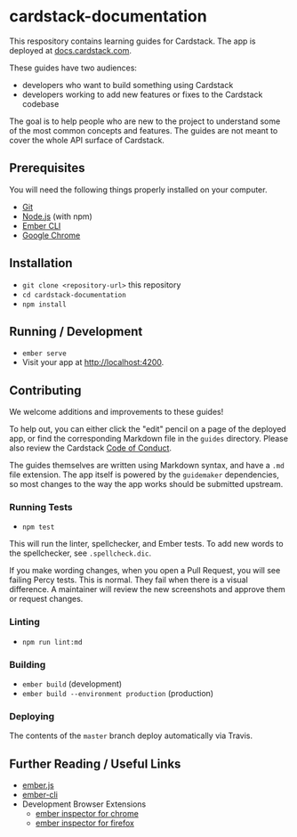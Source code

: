 # cardstack-documentation

This respository contains learning guides for Cardstack.
The app is deployed at [docs.cardstack.com](https://docs.cardstack.com/release/).

These guides have two audiences:

- developers who want to build something using Cardstack
- developers working to add new features or fixes to the Cardstack codebase

The goal is to help people who are new to the project to understand some of the most common concepts and features. The guides are not meant to cover the whole API surface of Cardstack.

## Prerequisites

You will need the following things properly installed on your computer.

* [Git](https://git-scm.com/)
* [Node.js](https://nodejs.org/) (with npm)
* [Ember CLI](https://ember-cli.com/)
* [Google Chrome](https://google.com/chrome/)

## Installation

* `git clone <repository-url>` this repository
* `cd cardstack-documentation`
* `npm install`

## Running / Development

* `ember serve`
* Visit your app at [http://localhost:4200](http://localhost:4200).


## Contributing

We welcome additions and improvements to these guides!

To help out, you can either click the "edit" pencil on a page of the deployed app, or find the corresponding Markdown file in the `guides` directory.
Please also review the Cardstack [Code of Conduct](https://github.com/cardstack/cardstack/blob/master/CODE_OF_CONDUCT.md).

The guides themselves are written using Markdown syntax, and have a `.md` file extension. The app itself is powered by the `guidemaker` dependencies, so most changes to the way the app works should be submitted upstream.

### Running Tests

* `npm test`

This will run the linter, spellchecker, and Ember tests.
To add new words to the spellchecker, see `.spellcheck.dic`.

If you make wording changes, when you open a Pull Request,
you will see failing Percy tests. This is normal.
They fail when there is a visual difference.
A maintainer will review the new screenshots and approve them
or request changes.

### Linting

* `npm run lint:md`

### Building

* `ember build` (development)
* `ember build --environment production` (production)

### Deploying

The contents of the `master` branch deploy automatically via Travis.

## Further Reading / Useful Links

* [ember.js](https://emberjs.com/)
* [ember-cli](https://ember-cli.com/)
* Development Browser Extensions
  * [ember inspector for chrome](https://chrome.google.com/webstore/detail/ember-inspector/bmdblncegkenkacieihfhpjfppoconhi)
  * [ember inspector for firefox](https://addons.mozilla.org/en-US/firefox/addon/ember-inspector/)
